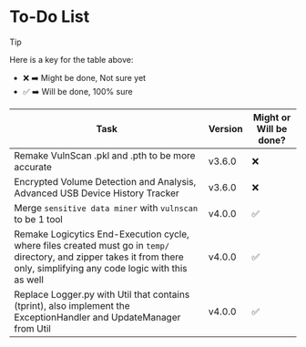 # To-Do List

> [!TIP]
> Here is a key for the table above:
> - ❌ ➡️ Might be done, Not sure yet
> - ✅ ➡️ Will be done, 100% sure

| Task                                                                                                                                                                       | Version | Might or Will be done? |
|----------------------------------------------------------------------------------------------------------------------------------------------------------------------------|---------|------------------------|
| Remake VulnScan .pkl and .pth to be more accurate                                                                                                                          | v3.6.0  | ❌                      |
| Encrypted Volume Detection and Analysis, Advanced USB Device History Tracker                                                                                               | v3.6.0  | ❌                      |
| Merge `sensitive data miner` with `vulnscan` to be 1 tool                                                                                                                  | v4.0.0  | ✅                      |
| Remake Logicytics End-Execution cycle, where files created must go in `temp/` directory, and zipper takes it from there only, simplifying any code logic with this as well | v4.0.0  | ✅                      |
| Replace Logger.py with Util that contains (tprint), also implement the ExceptionHandler and UpdateManager from Util                                                        | v4.0.0  | ✅                      |
